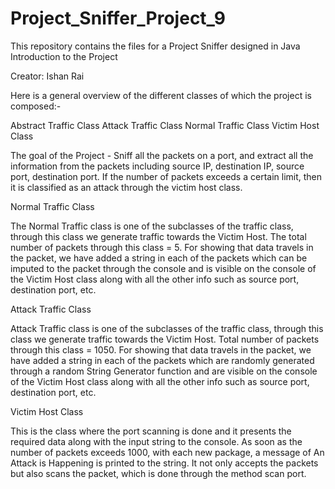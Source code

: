 # Project_Sniffer_Project_9
This repository contains the files for a Project Sniffer designed in Java 
Introduction to the Project

Creator: Ishan Rai 

Here is a general overview of the different classes of which the project is composed:-

Abstract Traffic Class
Attack Traffic Class
Normal Traffic Class
Victim Host Class

The goal of the Project - Sniff all the packets on a port, and extract all the information from the packets including source IP, destination IP, source port, destination port. If the number of packets exceeds a certain limit, then it is classified as an attack through the victim host class.

Normal Traffic Class

The Normal Traffic class is one of the subclasses of the traffic class, through this class we generate traffic towards the Victim Host. The total number of packets through this class = 5. For showing that data travels in the packet, we have added a string in each of the packets which can be imputed to the packet through the console and is visible on the console of the Victim Host class along with all the other info such as source port, destination port, etc.

Attack Traffic Class 

Attack Traffic class is one of the subclasses of the traffic class, through this class we generate traffic towards the Victim Host. Total number of packets through this class = 1050. For showing that data travels in the packet, we have added a string in each of the packets which are randomly generated through a random String Generator function and are visible on the console of the Victim Host class along with all the other info such as source port, destination port, etc.

Victim Host Class 

This is the class where the port scanning is done and it presents the required data along with the input string to the console. As soon as the number of packets exceeds 1000, with each new package, a message of An Attack is Happening is printed to the string. It not only accepts the packets but also scans the packet, which is done through the method scan port.
